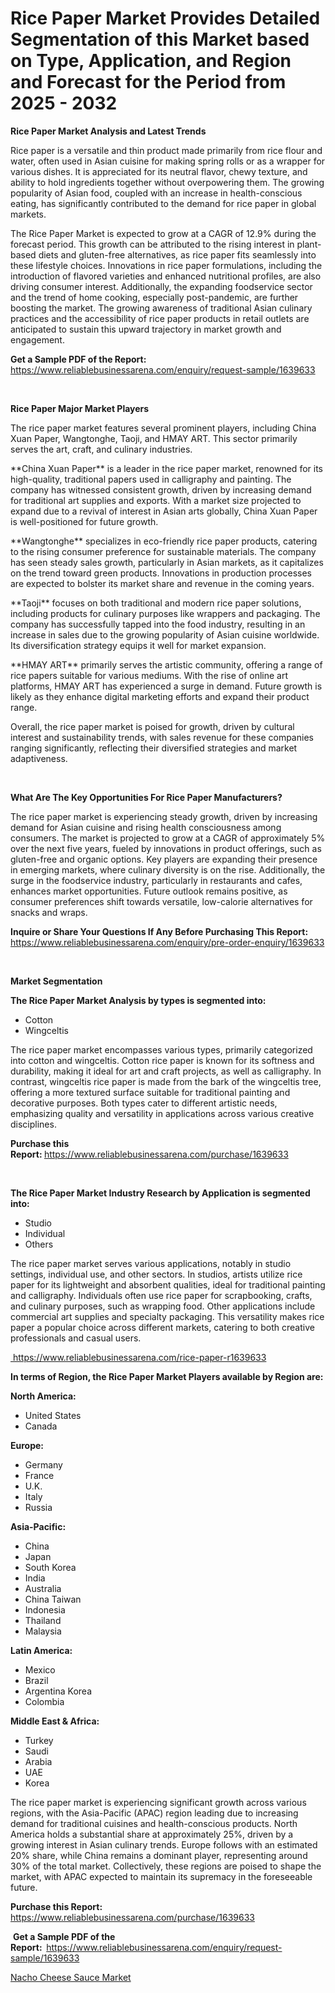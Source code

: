 <p><h1>Rice Paper Market Provides Detailed Segmentation of this Market based on Type, Application, and Region and Forecast for the Period from 2025 - 2032</h1></p><p><strong>Rice Paper Market Analysis and Latest Trends</strong></p>
<p><p>Rice paper is a versatile and thin product made primarily from rice flour and water, often used in Asian cuisine for making spring rolls or as a wrapper for various dishes. It is appreciated for its neutral flavor, chewy texture, and ability to hold ingredients together without overpowering them. The growing popularity of Asian food, coupled with an increase in health-conscious eating, has significantly contributed to the demand for rice paper in global markets.</p><p>The Rice Paper Market is expected to grow at a CAGR of 12.9% during the forecast period. This growth can be attributed to the rising interest in plant-based diets and gluten-free alternatives, as rice paper fits seamlessly into these lifestyle choices. Innovations in rice paper formulations, including the introduction of flavored varieties and enhanced nutritional profiles, are also driving consumer interest. Additionally, the expanding foodservice sector and the trend of home cooking, especially post-pandemic, are further boosting the market. The growing awareness of traditional Asian culinary practices and the accessibility of rice paper products in retail outlets are anticipated to sustain this upward trajectory in market growth and engagement.</p></p>
<p><strong>Get a Sample PDF of the Report:&nbsp;</strong> <a href="https://www.reliablebusinessarena.com/enquiry/request-sample/1639633?utm_campaign=2318&utm_medium=2&utm_source=Github&utm_content=ia&utm_term=08022025&utm_id=rice-paper">https://www.reliablebusinessarena.com/enquiry/request-sample/1639633</a></p>
<p>&nbsp;</p>
<p><strong>Rice Paper Major Market Players</strong></p>
<p><p>The rice paper market features several prominent players, including China Xuan Paper, Wangtonghe, Taoji, and HMAY ART. This sector primarily serves the art, craft, and culinary industries.</p><p>**China Xuan Paper** is a leader in the rice paper market, renowned for its high-quality, traditional papers used in calligraphy and painting. The company has witnessed consistent growth, driven by increasing demand for traditional art supplies and exports. With a market size projected to expand due to a revival of interest in Asian arts globally, China Xuan Paper is well-positioned for future growth.</p><p>**Wangtonghe** specializes in eco-friendly rice paper products, catering to the rising consumer preference for sustainable materials. The company has seen steady sales growth, particularly in Asian markets, as it capitalizes on the trend toward green products. Innovations in production processes are expected to bolster its market share and revenue in the coming years.</p><p>**Taoji** focuses on both traditional and modern rice paper solutions, including products for culinary purposes like wrappers and packaging. The company has successfully tapped into the food industry, resulting in an increase in sales due to the growing popularity of Asian cuisine worldwide. Its diversification strategy equips it well for market expansion.</p><p>**HMAY ART** primarily serves the artistic community, offering a range of rice papers suitable for various mediums. With the rise of online art platforms, HMAY ART has experienced a surge in demand. Future growth is likely as they enhance digital marketing efforts and expand their product range.</p><p>Overall, the rice paper market is poised for growth, driven by cultural interest and sustainability trends, with sales revenue for these companies ranging significantly, reflecting their diversified strategies and market adaptiveness.</p></p>
<p>&nbsp;</p>
<p><strong>What Are The Key Opportunities For Rice Paper Manufacturers?</strong></p>
<p><p>The rice paper market is experiencing steady growth, driven by increasing demand for Asian cuisine and rising health consciousness among consumers. The market is projected to grow at a CAGR of approximately 5% over the next five years, fueled by innovations in product offerings, such as gluten-free and organic options. Key players are expanding their presence in emerging markets, where culinary diversity is on the rise. Additionally, the surge in the foodservice industry, particularly in restaurants and cafes, enhances market opportunities. Future outlook remains positive, as consumer preferences shift towards versatile, low-calorie alternatives for snacks and wraps.</p></p>
<p><strong>Inquire or Share Your Questions If Any Before Purchasing This Report:</strong> <a href="https://www.reliablebusinessarena.com/enquiry/pre-order-enquiry/1639633?utm_campaign=2318&utm_medium=2&utm_source=Github&utm_content=ia&utm_term=08022025&utm_id=rice-paper">https://www.reliablebusinessarena.com/enquiry/pre-order-enquiry/1639633</a></p>
<p>&nbsp;</p>
<p><strong>Market Segmentation</strong></p>
<p><strong>The Rice Paper Market Analysis by types is segmented into:</strong></p>
<p><ul><li>Cotton</li><li>Wingceltis</li></ul></p>
<p><p>The rice paper market encompasses various types, primarily categorized into cotton and wingceltis. Cotton rice paper is known for its softness and durability, making it ideal for art and craft projects, as well as calligraphy. In contrast, wingceltis rice paper is made from the bark of the wingceltis tree, offering a more textured surface suitable for traditional painting and decorative purposes. Both types cater to different artistic needs, emphasizing quality and versatility in applications across various creative disciplines.</p></p>
<p><strong>Purchase this Report:&nbsp;</strong><a href="https://www.reliablebusinessarena.com/purchase/1639633?utm_campaign=2318&utm_medium=2&utm_source=Github&utm_content=ia&utm_term=08022025&utm_id=rice-paper">https://www.reliablebusinessarena.com/purchase/1639633</a></p>
<p>&nbsp;</p>
<p><strong>The Rice Paper Market Industry Research by Application is segmented into:</strong></p>
<p><ul><li>Studio</li><li>Individual</li><li>Others</li></ul></p>
<p><p>The rice paper market serves various applications, notably in studio settings, individual use, and other sectors. In studios, artists utilize rice paper for its lightweight and absorbent qualities, ideal for traditional painting and calligraphy. Individuals often use rice paper for scrapbooking, crafts, and culinary purposes, such as wrapping food. Other applications include commercial art supplies and specialty packaging. This versatility makes rice paper a popular choice across different markets, catering to both creative professionals and casual users.</p></p>
<p><a href="https://www.reliablebusinessarena.com/rice-paper-r1639633?utm_campaign=2318&utm_medium=2&utm_source=Github&utm_content=ia&utm_term=08022025&utm_id=rice-paper">&nbsp;https://www.reliablebusinessarena.com/rice-paper-r1639633</a></p>
<p><strong>In terms of Region, the Rice Paper Market Players available by Region are:</strong></p>
<p>
    <p> <strong> North America: </strong>
        <ul>
            <li>United States</li>
            <li>Canada</li>
        </ul>
        </p> 
    <p> <strong> Europe: </strong>
        <ul>
            <li>Germany</li>
            <li>France</li>
            <li>U.K.</li>
            <li>Italy</li>
            <li>Russia</li>
        </ul>
        </p> 
    <p> <strong> Asia-Pacific: </strong>
        <ul>
            <li>China</li>
            <li>Japan</li>
            <li>South Korea</li>
            <li>India</li>
            <li>Australia</li>
            <li>China Taiwan</li>
            <li>Indonesia</li>
            <li>Thailand</li>
            <li>Malaysia</li>
        </ul>
        </p> 
    <p> <strong> Latin America: </strong>
        <ul>
            <li>Mexico</li>
            <li>Brazil</li>
            <li>Argentina Korea</li>
            <li>Colombia</li>
        </ul>
        </p> 
    <p> <strong> Middle East & Africa: </strong>
        <ul>
            <li>Turkey</li>
            <li>Saudi</li>
            <li>Arabia</li>
            <li>UAE</li>
            <li>Korea</li>
        </ul>
    </p>
    </p>
<p><p>The rice paper market is experiencing significant growth across various regions, with the Asia-Pacific (APAC) region leading due to increasing demand for traditional cuisines and health-conscious products. North America holds a substantial share at approximately 25%, driven by a growing interest in Asian culinary trends. Europe follows with an estimated 20% share, while China remains a dominant player, representing around 30% of the total market. Collectively, these regions are poised to shape the market, with APAC expected to maintain its supremacy in the foreseeable future.</p></p>
<p><strong>Purchase this Report: </strong><a href="https://www.reliablebusinessarena.com/purchase/1639633?utm_campaign=2318&utm_medium=2&utm_source=Github&utm_content=ia&utm_term=08022025&utm_id=rice-paper">https://www.reliablebusinessarena.com/purchase/1639633</a></p>
<p>&nbsp;<strong>Get a Sample PDF of the Report:&nbsp;&nbsp;</strong><a href="https://www.reliablebusinessarena.com/enquiry/request-sample/1639633?utm_campaign=2318&utm_medium=2&utm_source=Github&utm_content=ia&utm_term=08022025&utm_id=rice-paper">https://www.reliablebusinessarena.com/enquiry/request-sample/1639633</a></p>
<p><strong></strong></p>
<p><p><a href="https://github.com/arvelm4nthig/Market-Research-Report-List-1/blob/main/nacho-cheese-sauce-market.md?utm_campaign=2318&utm_medium=2&utm_source=Github&utm_content=ia&utm_term=08022025&utm_id=rice-paper">Nacho Cheese Sauce Market</a></p></p>